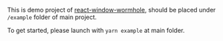 This is demo project of [react-window-wormhole](https://github.com/EnixCoda/react-window-wormhole/), should be placed under `/example` folder of main project.

To get started, please launch with `yarn example` at main folder.
